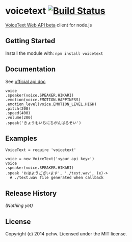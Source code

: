 # voicetext [![Build Status](https://secure.travis-ci.org/pchw/voicetext.png?branch=master)](http://travis-ci.org/pchw/voicetext)

[VoiceText Web API beta](https://cloud.voicetext.jp/) client for node.js

## Getting Started
Install the module with: `npm install voicetext`

## Documentation
See [official api doc](https://cloud.voicetext.jp/webapi/docs/api)

```
voice
.speaker(voice.SPEAKER.HIKARI)
.emotion(voice.EMOTION.HAPPINESS)
.emotion_level(voice.EMOTION_LEVEL.HIGH)
.pitch(200)
.speed(400)
.volume(200)
.speak('きょうもいちにちがんばるぞい')
```

## Examples
```coffee-script
VoiceText = require 'voicetext'

voice = new VoiceText('<your api key>')
voice
.speaker(voice.SPEAKER.HIKARI)
.speak 'おはようございます', './test.wav', (e)->
  # ./text.wav file generated when callback
```

## Release History
_(Nothing yet)_

## License
Copyright (c) 2014 pchw. Licensed under the MIT license.